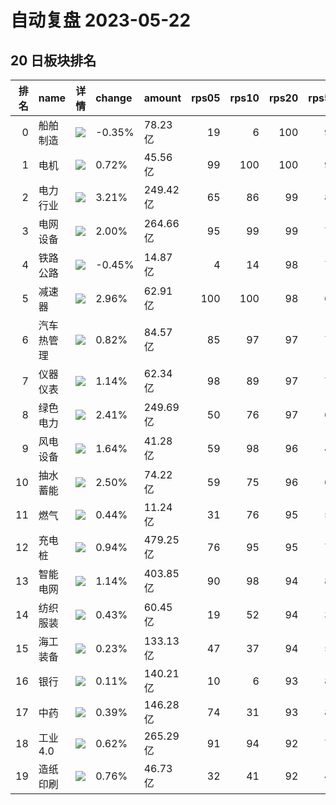 # 自动复盘 2023-05-22
## 20 日板块排名
|   排名 | name       | 详情                                                                                                | change   | amount   |   rps05 |   rps10 |   rps20 |   rps50 |   rps120 |   rps250 | volume      |
|-------:|:-----------|:----------------------------------------------------------------------------------------------------|:---------|:---------|--------:|--------:|--------:|--------:|---------:|---------:|:------------|
|      0 | 船舶制造   | ![](https://sykent-blog-image.oss-cn-beijing.aliyuncs.com/quant/image/2023/5/1684744593927-tmp.jpg) | -0.35%   | 78.23亿  |      19 |       6 |     100 |      99 |       99 |       99 | 539.60万手  |
|      1 | 电机       | ![](https://sykent-blog-image.oss-cn-beijing.aliyuncs.com/quant/image/2023/5/1684744595516-tmp.jpg) | 0.72%    | 45.56亿  |      99 |     100 |     100 |      96 |       87 |       90 | 152.87万手  |
|      2 | 电力行业   | ![](https://sykent-blog-image.oss-cn-beijing.aliyuncs.com/quant/image/2023/5/1684744596742-tmp.jpg) | 3.21%    | 249.42亿 |      65 |      86 |      99 |      85 |       66 |       47 | 3733.78万手 |
|      3 | 电网设备   | ![](https://sykent-blog-image.oss-cn-beijing.aliyuncs.com/quant/image/2023/5/1684744597858-tmp.jpg) | 2.00%    | 264.66亿 |      95 |      99 |      99 |      72 |       60 |       86 | 2159.17万手 |
|      4 | 铁路公路   | ![](https://sykent-blog-image.oss-cn-beijing.aliyuncs.com/quant/image/2023/5/1684744599079-tmp.jpg) | -0.45%   | 14.87亿  |       4 |      14 |      98 |      79 |       89 |       63 | 254.03万手  |
|      5 | 减速器     | ![](https://sykent-blog-image.oss-cn-beijing.aliyuncs.com/quant/image/2023/5/1684744600183-tmp.jpg) | 2.96%    | 62.91亿  |     100 |     100 |      98 |      65 |       58 |        0 | 603.90万手  |
|      6 | 汽车热管理 | ![](https://sykent-blog-image.oss-cn-beijing.aliyuncs.com/quant/image/2023/5/1684744601184-tmp.jpg) | 0.82%    | 84.57亿  |      85 |      97 |      97 |      79 |       77 |        0 | 825.42万手  |
|      7 | 仪器仪表   | ![](https://sykent-blog-image.oss-cn-beijing.aliyuncs.com/quant/image/2023/5/1684744602353-tmp.jpg) | 1.14%    | 62.34亿  |      98 |      89 |      97 |      75 |       79 |       98 | 322.37万手  |
|      8 | 绿色电力   | ![](https://sykent-blog-image.oss-cn-beijing.aliyuncs.com/quant/image/2023/5/1684744603457-tmp.jpg) | 2.41%    | 249.69亿 |      50 |      76 |      97 |      68 |       62 |       29 | 3575.83万手 |
|      9 | 风电设备   | ![](https://sykent-blog-image.oss-cn-beijing.aliyuncs.com/quant/image/2023/5/1684744604597-tmp.jpg) | 1.64%    | 41.28亿  |      59 |      98 |      96 |      40 |       24 |       45 | 263.24万手  |
|     10 | 抽水蓄能   | ![](https://sykent-blog-image.oss-cn-beijing.aliyuncs.com/quant/image/2023/5/1684744605558-tmp.jpg) | 2.50%    | 74.22亿  |      59 |      75 |      96 |      66 |       48 |       42 | 1023.22万手 |
|     11 | 燃气       | ![](https://sykent-blog-image.oss-cn-beijing.aliyuncs.com/quant/image/2023/5/1684744606739-tmp.jpg) | 0.44%    | 11.24亿  |      31 |      76 |      95 |      53 |       43 |       40 | 123.61万手  |
|     12 | 充电桩     | ![](https://sykent-blog-image.oss-cn-beijing.aliyuncs.com/quant/image/2023/5/1684744607731-tmp.jpg) | 0.94%    | 479.25亿 |      76 |      95 |      95 |      73 |       76 |       87 | 3264.86万手 |
|     13 | 智能电网   | ![](https://sykent-blog-image.oss-cn-beijing.aliyuncs.com/quant/image/2023/5/1684744608775-tmp.jpg) | 1.14%    | 403.85亿 |      90 |      98 |      94 |      80 |       71 |       88 | 3141.98万手 |
|     14 | 纺织服装   | ![](https://sykent-blog-image.oss-cn-beijing.aliyuncs.com/quant/image/2023/5/1684744609958-tmp.jpg) | 0.43%    | 60.45亿  |      19 |      52 |      94 |      37 |       56 |       26 | 739.71万手  |
|     15 | 海工装备   | ![](https://sykent-blog-image.oss-cn-beijing.aliyuncs.com/quant/image/2023/5/1684744610975-tmp.jpg) | 0.23%    | 133.13亿 |      47 |      37 |      94 |      59 |       69 |       75 | 1038.95万手 |
|     16 | 银行       | ![](https://sykent-blog-image.oss-cn-beijing.aliyuncs.com/quant/image/2023/5/1684744611893-tmp.jpg) | 0.11%    | 140.21亿 |      10 |       6 |      93 |      83 |       85 |       13 | 2462.53万手 |
|     17 | 中药       | ![](https://sykent-blog-image.oss-cn-beijing.aliyuncs.com/quant/image/2023/5/1684744612743-tmp.jpg) | 0.39%    | 146.28亿 |      74 |      31 |      93 |      84 |       26 |       66 | 986.60万手  |
|     18 | 工业4.0    | ![](https://sykent-blog-image.oss-cn-beijing.aliyuncs.com/quant/image/2023/5/1684744613738-tmp.jpg) | 0.62%    | 265.29亿 |      91 |      94 |      92 |      78 |       72 |       84 | 2048.47万手 |
|     19 | 造纸印刷   | ![](https://sykent-blog-image.oss-cn-beijing.aliyuncs.com/quant/image/2023/5/1684744614663-tmp.jpg) | 0.76%    | 46.73亿  |      32 |      41 |      92 |      46 |       73 |       56 | 355.42万手  |